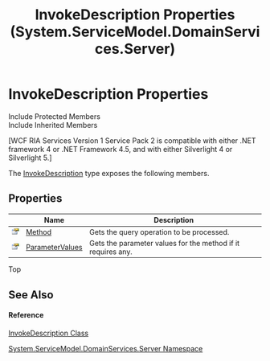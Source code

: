 ﻿---
title: InvokeDescription Properties (System.ServiceModel.DomainServices.Server)
TOCTitle: InvokeDescription Properties
ms:assetid: Properties.T:System.ServiceModel.DomainServices.Server.InvokeDescription
ms:mtpsurl: https://msdn.microsoft.com/en-us/library/system.servicemodel.domainservices.server.invokedescription_properties(v=VS.91)
ms:contentKeyID: 28754565
ms.date: 01/27/2012
mtps_version: v=VS.91
---

# InvokeDescription Properties

Include Protected Members  
Include Inherited Members  

\[WCF RIA Services Version 1 Service Pack 2 is compatible with either .NET framework 4 or .NET Framework 4.5, and with either Silverlight 4 or Silverlight 5.\]

The [InvokeDescription](ff423134\(v=vs.91\).md) type exposes the following members.

## Properties

<table>
<thead>
<tr class="header">
<th> </th>
<th>Name</th>
<th>Description</th>
</tr>
</thead>
<tbody>
<tr class="odd">
<td><img src="images\Ff422600.pubproperty(en-us,VS.91).gif" title="Public property" alt="Public property" /></td>
<td><a href="ff423173(v=vs.91).md">Method</a></td>
<td>Gets the query operation to be processed.</td>
</tr>
<tr class="even">
<td><img src="images\Ff422600.pubproperty(en-us,VS.91).gif" title="Public property" alt="Public property" /></td>
<td><a href="ff422423(v=vs.91).md">ParameterValues</a></td>
<td>Gets the parameter values for the method if it requires any.</td>
</tr>
</tbody>
</table>

Top

## See Also

#### Reference

[InvokeDescription Class](ff423134\(v=vs.91\).md)

[System.ServiceModel.DomainServices.Server Namespace](ff423220\(v=vs.91\).md)

